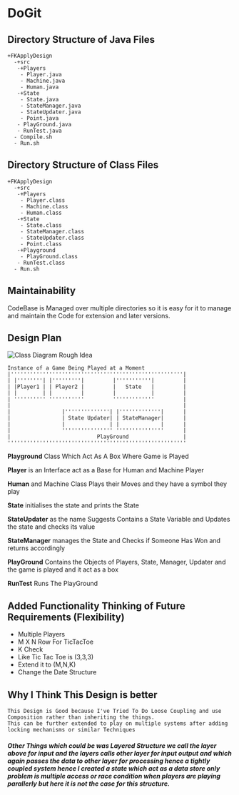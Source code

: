 # DoGit

Directory Structure of Java Files<br>
--------------------------------------
````
+FKApplyDesign
  -+src
   -+Players
    - Player.java
    - Machine.java
    - Human.java
   -+State
    - State.java
    - StateManager.java
    - StateUpdater.java
    - Point.java
   - PlayGround.java
   - RunTest.java
  - Compile.sh
  - Run.sh
````
Directory Structure of Class Files
-------------------------------------
````
+FKApplyDesign
  -+src
   -+Players
    - Player.class
    - Machine.class
    - Human.class
   -+State
    - State.class
    - StateManager.class
    - StateUpdater.class
    - Point.class
   -+Playground
    - PlayGround.class
   - RunTest.class
  - Run.sh
````
Maintainability 
--------
CodeBase is Managed over multiple directories so it is easy for it to manage and maintain the Code for extension and later versions.

Design Plan 
----------------------------------
![Class Diagram Rough Idea](https://drive.google.com/file/d/0B9JjoSJp1iKJRVFWY0Z2ek1jV2lfZW9LMzF3TDg4SmZ4MDNr/view?usp=sharing)

````
Instance of a Game Being Played at a Moment 
|''''''''''''''''''''''''''''''''''''''''''''''''''''''|
| |''''''''| |'''''''''|         |'''''''''''|         |
| |Player1 | | Player2 |         |   State   |         |
| |        | |         |         |           |         |
| '''''''''' '''''''''''         '''''''''''''         |
|                                                      |
|                |''''''''''''''| |'''''''''''''|      |
|                | State Updater| | StateManager|      |
|                |              | |             |      |
|                '''''''''''''''' '''''''''''''''      |
|                           PlayGround                 |
''''''''''''''''''''''''''''''''''''''''''''''''''''''''
````


**Playground** Class Which Act As A Box Where Game is Played<br>

**Player** is an Interface act as a Base for Human and Machine Player<br>

**Human** and Machine Class Plays their Moves and they have a symbol they play<br>

**State** initialises the state and prints the State<br>

**StateUpdater** as the name Suggests Contains a State Variable and Updates the state and checks its value<br>

**StateManager** manages the State and Checks if Someone Has Won and returns accordingly<br>

**PlayGround** Contains the Objects of Players, State, Manager, Updater and the game is played and it act as a box<br>

**RunTest** Runs The PlayGround

Added Functionality Thinking of Future Requirements (Flexibility)
-----------------
* Multiple Players
* M X N Row For TicTacToe
* K Check 
* Like Tic Tac Toe is (3,3,3)
* Extend it to (M,N,K)
* Change the Date Structure

Why I Think This Design is better
-----
````
This Design is Good because I've Tried To Do Loose Coupling and use Composition rather than inheriting the things.
This can be further extended to play on multiple systems after adding locking mechanisms or similar Techniques
````
##### Other Things which could be was Layered Structure we call the layer above for input and the layers calls other layer for input output and which again passes the data to other layer for processing hence a tightly coupled system hence I created a state which act as a data store only problem is multiple access or race condition when players are playing parallerly but here it is not the case for this structure.




